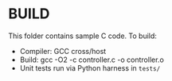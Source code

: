 # BUILD
This folder contains sample C code. To build:
- Compiler: GCC cross/host
- Build: gcc -O2 -c controller.c -o controller.o
- Unit tests run via Python harness in `tests/`
